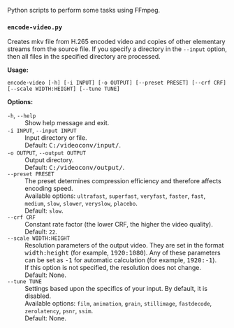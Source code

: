 Python scripts to perform some tasks using FFmpeg.

### `encode-video.py`

Creates mkv file from H.265 encoded video and copies of other elementary streams from the source file.
If you specify a directory in the `--input` option, then all files in the specified directory are processed.

**Usage:**
```
encode-video [-h] [-i INPUT] [-o OUTPUT] [--preset PRESET] [--crf CRF] [--scale WIDTH:HEIGHT] [--tune TUNE]
```

**Options:**

<dl>

<dt>
<code>-h</code>, <code>--help</code>
</dt>
<dd>
Show help message and exit.
</dd>
  
<dt>
<code>-i INPUT</code>, <code>--input INPUT</code>
</dt>
<dd>
Input directory or file.<br/> 
Default: <samp>C:/videoconv/input/</samp>.
</dd>

<dt>
<code>-o OUTPUT</code>, <code>--output OUTPUT</code>
</dt>
<dd>
Output directory.<br/>
Default: <samp>C:/videoconv/output/</samp>.
</dd>

<dt>
<code>--preset PRESET</code>
</dt>
<dd>
The preset determines compression efficiency and therefore affects encoding speed.<br/>
Available options: <code>ultrafast</code>, <code>superfast</code>, <code>veryfast</code>, <code>faster</code>, 
<code>fast</code>, <code>medium</code>, <code>slow</code>, <code>slower</code>, <code>veryslow</code>,
<code>placebo</code>.<br/>
Default: <code>slow</code>.
</dd>

<dt>
<code>--crf CRF</code>
</dt>
<dd>
Constant rate factor (the lower CRF, the higher the video quality).<br/>
Default: <code>22</code>.
</dd>

<dt>
<code>--scale WIDTH:HEIGHT</code>
</dt>
<dd>
Resolution parameters of the output video. They are set in the format <samp>width:height</samp> 
(for example, <samp>1920:1080</samp>).
Any of these parameters can be set as <samp>-1</samp> for automatic calculation
(for example, <samp>1920:-1</samp>).<br/>
If this option is not specified, the resolution does not change.<br/>
Default: None.
</dd>

<dt>
<code>--tune TUNE</code>
</dt>
<dd>
Settings based upon the specifics of your input. By default, it is disabled.<br/>
Available options: <code>film</code>, <code>animation</code>, <code>grain</code>, <code>stillimage</code>, 
<code>fastdecode</code>, <code>zerolatency</code>, <code>psnr</code>, <code>ssim</code>.<br/>
Default: None.
</dd>

</dl>

